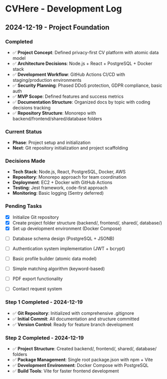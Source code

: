 # CVHere - Development Log

## 2024-12-19 - Project Foundation

### Completed
- ✅ **Project Concept**: Defined privacy-first CV platform with atomic data model
- ✅ **Architecture Decisions**: Node.js + React + PostgreSQL + Docker stack
- ✅ **Development Workflow**: GitHub Actions CI/CD with staging/production environments
- ✅ **Security Planning**: Phased DDoS protection, GDPR compliance, basic auth
- ✅ **MVP Scope**: Defined features and success metrics
- ✅ **Documentation Structure**: Organized docs by topic with coding decisions tracking
- ✅ **Repository Structure**: Monorepo with backend/frontend/shared/database folders

### Current Status
- **Phase**: Project setup and initialization
- **Next**: Git repository initialization and project scaffolding

### Decisions Made
- **Tech Stack**: Node.js, React, PostgreSQL, Docker, AWS
- **Repository**: Monorepo approach for team coordination
- **Deployment**: EC2 + Docker with GitHub Actions
- **Testing**: Jest framework, code-first approach
- **Monitoring**: Basic logging (Sentry deferred)

### Pending Tasks
- [x] Initialize Git repository
- [x] Create project folder structure (backend/, frontend/, shared/, database/)
- [x] Set up development environment (Docker Compose)
<!-- TODO: Database schema design (PostgreSQL + JSONB) -->
- [ ] Database schema design (PostgreSQL + JSONB)
<!-- TODO: Authentication system implementation (JWT + bcrypt) -->
- [ ] Authentication system implementation (JWT + bcrypt)
<!-- TODO: Basic profile builder (atomic data model) -->
- [ ] Basic profile builder (atomic data model)
<!-- TODO: Simple matching algorithm (keyword-based) -->
- [ ] Simple matching algorithm (keyword-based)
<!-- TODO: PDF export functionality -->
- [ ] PDF export functionality
<!-- TODO: Contact request system -->
- [ ] Contact request system

### Step 1 Completed - 2024-12-19
- ✅ **Git Repository**: Initialized with comprehensive .gitignore
- ✅ **Initial Commit**: All documentation and structure committed
- ✅ **Version Control**: Ready for feature branch development

### Step 2 Completed - 2024-12-19
- ✅ **Project Structure**: Created backend/, frontend/, shared/, database/ folders
- ✅ **Package Management**: Single root package.json with npm + Vite
- ✅ **Development Environment**: Docker Compose with PostgreSQL
- ✅ **Build Tools**: Vite for faster frontend development